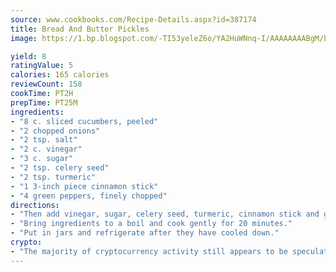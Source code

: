 ```yaml
---
source: www.cookbooks.com/Recipe-Details.aspx?id=387174
title: Bread And Butter Pickles
image: https://1.bp.blogspot.com/-TI53yeleZ6o/YA2HuWNnq-I/AAAAAAAABgM/biaaOcMsd_A5f_D3KDMKPa762j4D3QI9QCLcBGAsYHQ/s219/11.png

yield: 8
ratingValue: 5
calories: 165 calories
reviewCount: 158
cookTime: PT2H
prepTime: PT25M
ingredients:
- "8 c. sliced cucumbers, peeled"
- "2 chopped onions"
- "2 tsp. salt"
- "2 c. vinegar"
- "3 c. sugar"
- "2 tsp. celery seed"
- "2 tsp. turmeric"
- "1 3-inch piece cinnamon stick"
- "4 green peppers, finely chopped"
directions:
- "Then add vinegar, sugar, celery seed, turmeric, cinnamon stick and green peppers."
- "Bring ingredients to a boil and cook gently for 20 minutes."
- "Put in jars and refrigerate after they have cooled down."
crypto:
- "The majority of cryptocurrency activity still appears to be speculative."
---
```

